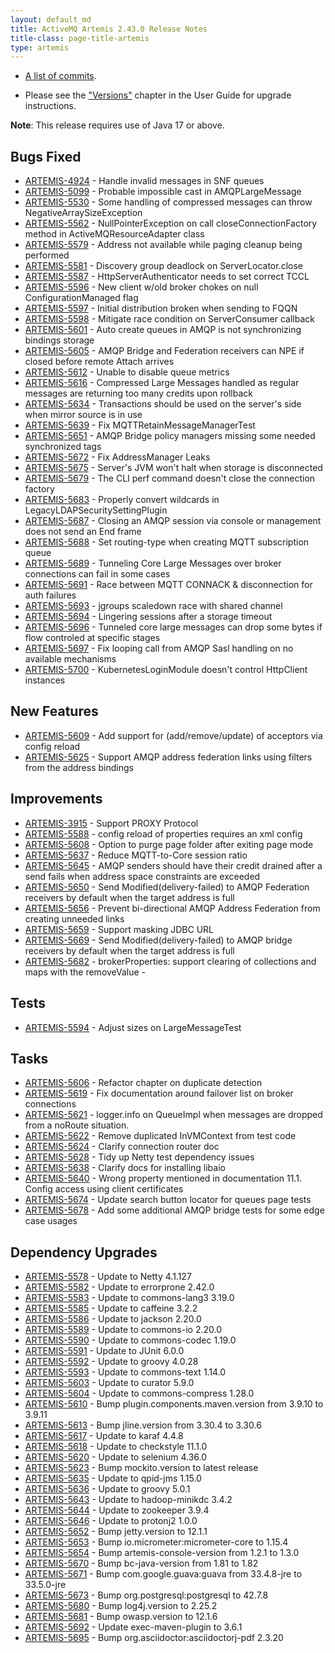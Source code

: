 ```yaml
---
layout: default_md
title: ActiveMQ Artemis 2.43.0 Release Notes
title-class: page-title-artemis
type: artemis
---
```

 - [A list of commits](commit-report-2.43.0).

 - Please see the ["Versions"](https://activemq.apache.org/components/artemis/documentation/latest/versions.html) chapter in the User Guide for upgrade instructions.

**Note**: This release requires use of Java 17 or above.


## Bugs Fixed

* [ARTEMIS-4924](https://issues.apache.org/jira/browse/ARTEMIS-4924) - Handle invalid messages in SNF queues
* [ARTEMIS-5099](https://issues.apache.org/jira/browse/ARTEMIS-5099) - Probable impossible cast in AMQPLargeMessage
* [ARTEMIS-5530](https://issues.apache.org/jira/browse/ARTEMIS-5530) - Some handling of compressed messages can throw NegativeArraySizeException
* [ARTEMIS-5562](https://issues.apache.org/jira/browse/ARTEMIS-5562) - NullPointerException on call closeConnectionFactory method in ActiveMQResourceAdapter class 
* [ARTEMIS-5579](https://issues.apache.org/jira/browse/ARTEMIS-5579) - Address not available while paging cleanup being performed
* [ARTEMIS-5581](https://issues.apache.org/jira/browse/ARTEMIS-5581) - Discovery group deadlock on ServerLocator.close
* [ARTEMIS-5587](https://issues.apache.org/jira/browse/ARTEMIS-5587) - HttpServerAuthenticator needs to set correct TCCL
* [ARTEMIS-5596](https://issues.apache.org/jira/browse/ARTEMIS-5596) - New client w/old broker chokes on null ConfigurationManaged flag
* [ARTEMIS-5597](https://issues.apache.org/jira/browse/ARTEMIS-5597) - Initial distribution broken when sending to FQQN
* [ARTEMIS-5598](https://issues.apache.org/jira/browse/ARTEMIS-5598) - Mitigate race condition on ServerConsumer callback
* [ARTEMIS-5601](https://issues.apache.org/jira/browse/ARTEMIS-5601) - Auto create queues in AMQP is not synchronizing bindings storage
* [ARTEMIS-5605](https://issues.apache.org/jira/browse/ARTEMIS-5605) - AMQP Bridge and Federation receivers can NPE if closed before remote Attach arrives
* [ARTEMIS-5612](https://issues.apache.org/jira/browse/ARTEMIS-5612) - Unable to disable queue metrics
* [ARTEMIS-5616](https://issues.apache.org/jira/browse/ARTEMIS-5616) - Compressed Large Messages handled as regular messages are returning too many credits upon rollback
* [ARTEMIS-5634](https://issues.apache.org/jira/browse/ARTEMIS-5634) - Transactions should be used on the server's side when mirror source is in use
* [ARTEMIS-5639](https://issues.apache.org/jira/browse/ARTEMIS-5639) - Fix MQTTRetainMessageManagerTest
* [ARTEMIS-5651](https://issues.apache.org/jira/browse/ARTEMIS-5651) - AMQP Bridge policy managers missing some needed synchronized tags
* [ARTEMIS-5672](https://issues.apache.org/jira/browse/ARTEMIS-5672) - Fix AddressManager Leaks
* [ARTEMIS-5675](https://issues.apache.org/jira/browse/ARTEMIS-5675) - Server's JVM won't halt when storage is disconnected
* [ARTEMIS-5679](https://issues.apache.org/jira/browse/ARTEMIS-5679) - The CLI perf command doesn't close the connection factory
* [ARTEMIS-5683](https://issues.apache.org/jira/browse/ARTEMIS-5683) - Properly convert wildcards in LegacyLDAPSecuritySettingPlugin
* [ARTEMIS-5687](https://issues.apache.org/jira/browse/ARTEMIS-5687) - Closing an AMQP session via console or management does not send an End frame
* [ARTEMIS-5688](https://issues.apache.org/jira/browse/ARTEMIS-5688) - Set routing-type when creating MQTT subscription queue
* [ARTEMIS-5689](https://issues.apache.org/jira/browse/ARTEMIS-5689) - Tunneling Core Large Messages over broker connections can fail in some cases
* [ARTEMIS-5691](https://issues.apache.org/jira/browse/ARTEMIS-5691) - Race between MQTT CONNACK &amp; disconnection for auth failures 
* [ARTEMIS-5693](https://issues.apache.org/jira/browse/ARTEMIS-5693) - jgroups scaledown race with shared channel
* [ARTEMIS-5694](https://issues.apache.org/jira/browse/ARTEMIS-5694) - Lingering sessions after a storage timeout
* [ARTEMIS-5696](https://issues.apache.org/jira/browse/ARTEMIS-5696) - Tunneled core large messages can drop some bytes if flow controled at specific stages
* [ARTEMIS-5697](https://issues.apache.org/jira/browse/ARTEMIS-5697) - Fix looping call from AMQP Sasl handling on no available mechanisms
* [ARTEMIS-5700](https://issues.apache.org/jira/browse/ARTEMIS-5700) - KubernetesLoginModule doesn't control HttpClient instances

## New Features

* [ARTEMIS-5609](https://issues.apache.org/jira/browse/ARTEMIS-5609) - Add support for (add/remove/update) of acceptors via config reload
* [ARTEMIS-5625](https://issues.apache.org/jira/browse/ARTEMIS-5625) - Support AMQP address federation links using filters from the address bindings

## Improvements

* [ARTEMIS-3915](https://issues.apache.org/jira/browse/ARTEMIS-3915) - Support PROXY Protocol
* [ARTEMIS-5588](https://issues.apache.org/jira/browse/ARTEMIS-5588) - config reload of properties requires an xml config
* [ARTEMIS-5608](https://issues.apache.org/jira/browse/ARTEMIS-5608) - Option to purge page folder after exiting page mode
* [ARTEMIS-5637](https://issues.apache.org/jira/browse/ARTEMIS-5637) - Reduce MQTT-to-Core session ratio
* [ARTEMIS-5645](https://issues.apache.org/jira/browse/ARTEMIS-5645) - AMQP senders should have their credit drained after a send fails when address space constraints are exceeded
* [ARTEMIS-5650](https://issues.apache.org/jira/browse/ARTEMIS-5650) - Send Modified(delivery-failed) to AMQP Federation receivers by default when the target address is full
* [ARTEMIS-5656](https://issues.apache.org/jira/browse/ARTEMIS-5656) - Prevent bi-directional AMQP Address Federation from creating unneeded links
* [ARTEMIS-5659](https://issues.apache.org/jira/browse/ARTEMIS-5659) - Support masking JDBC URL
* [ARTEMIS-5669](https://issues.apache.org/jira/browse/ARTEMIS-5669) - Send Modified(delivery-failed) to AMQP bridge receivers by default when the target address is full
* [ARTEMIS-5682](https://issues.apache.org/jira/browse/ARTEMIS-5682) - brokerProperties: support clearing of collections and maps with the removeValue -

## Tests

* [ARTEMIS-5594](https://issues.apache.org/jira/browse/ARTEMIS-5594) - Adjust sizes on LargeMessageTest

## Tasks

* [ARTEMIS-5606](https://issues.apache.org/jira/browse/ARTEMIS-5606) - Refactor chapter on duplicate detection
* [ARTEMIS-5619](https://issues.apache.org/jira/browse/ARTEMIS-5619) - Fix documentation around failover list on broker connections
* [ARTEMIS-5621](https://issues.apache.org/jira/browse/ARTEMIS-5621) - logger.info on QueueImpl when messages are dropped from a noRoute situation.
* [ARTEMIS-5622](https://issues.apache.org/jira/browse/ARTEMIS-5622) - Remove duplicated InVMContext from test code
* [ARTEMIS-5624](https://issues.apache.org/jira/browse/ARTEMIS-5624) - Clarify connection router doc
* [ARTEMIS-5628](https://issues.apache.org/jira/browse/ARTEMIS-5628) - Tidy up Netty test dependency issues
* [ARTEMIS-5638](https://issues.apache.org/jira/browse/ARTEMIS-5638) - Clarify docs for installing libaio
* [ARTEMIS-5640](https://issues.apache.org/jira/browse/ARTEMIS-5640) - Wrong property mentioned in documentation 11.1. Config access using client certificates
* [ARTEMIS-5674](https://issues.apache.org/jira/browse/ARTEMIS-5674) - Update search button locator for queues page tests
* [ARTEMIS-5678](https://issues.apache.org/jira/browse/ARTEMIS-5678) - Add some additional AMQP bridge tests for some edge case usages

## Dependency Upgrades

* [ARTEMIS-5578](https://issues.apache.org/jira/browse/ARTEMIS-5578) - Update to Netty 4.1.127
* [ARTEMIS-5582](https://issues.apache.org/jira/browse/ARTEMIS-5582) - Update to errorprone 2.42.0
* [ARTEMIS-5583](https://issues.apache.org/jira/browse/ARTEMIS-5583) - Update to commons-lang3 3.19.0
* [ARTEMIS-5585](https://issues.apache.org/jira/browse/ARTEMIS-5585) - Update to caffeine 3.2.2
* [ARTEMIS-5586](https://issues.apache.org/jira/browse/ARTEMIS-5586) - Update to jackson 2.20.0
* [ARTEMIS-5589](https://issues.apache.org/jira/browse/ARTEMIS-5589) - Update to commons-io 2.20.0
* [ARTEMIS-5590](https://issues.apache.org/jira/browse/ARTEMIS-5590) - Update to commons-codec 1.19.0
* [ARTEMIS-5591](https://issues.apache.org/jira/browse/ARTEMIS-5591) - Update to JUnit 6.0.0
* [ARTEMIS-5592](https://issues.apache.org/jira/browse/ARTEMIS-5592) - Update to groovy 4.0.28
* [ARTEMIS-5593](https://issues.apache.org/jira/browse/ARTEMIS-5593) - Update to commons-text 1.14.0
* [ARTEMIS-5603](https://issues.apache.org/jira/browse/ARTEMIS-5603) - Update to curator 5.9.0
* [ARTEMIS-5604](https://issues.apache.org/jira/browse/ARTEMIS-5604) - Update to commons-compress 1.28.0
* [ARTEMIS-5610](https://issues.apache.org/jira/browse/ARTEMIS-5610) - Bump plugin.components.maven.version from 3.9.10 to 3.9.11
* [ARTEMIS-5613](https://issues.apache.org/jira/browse/ARTEMIS-5613) - Bump jline.version from 3.30.4 to 3.30.6
* [ARTEMIS-5617](https://issues.apache.org/jira/browse/ARTEMIS-5617) - Update to karaf 4.4.8
* [ARTEMIS-5618](https://issues.apache.org/jira/browse/ARTEMIS-5618) - Update to checkstyle 11.1.0
* [ARTEMIS-5620](https://issues.apache.org/jira/browse/ARTEMIS-5620) - Update to selenium 4.36.0
* [ARTEMIS-5623](https://issues.apache.org/jira/browse/ARTEMIS-5623) - Bump mockito.version to latest release
* [ARTEMIS-5635](https://issues.apache.org/jira/browse/ARTEMIS-5635) - Update to qpid-jms 1.15.0
* [ARTEMIS-5636](https://issues.apache.org/jira/browse/ARTEMIS-5636) - Update to groovy 5.0.1
* [ARTEMIS-5643](https://issues.apache.org/jira/browse/ARTEMIS-5643) - Update to hadoop-minikdc 3.4.2
* [ARTEMIS-5644](https://issues.apache.org/jira/browse/ARTEMIS-5644) - Update to zookeeper 3.9.4
* [ARTEMIS-5646](https://issues.apache.org/jira/browse/ARTEMIS-5646) - Update to protonj2 1.0.0
* [ARTEMIS-5652](https://issues.apache.org/jira/browse/ARTEMIS-5652) - Bump jetty.version to 12.1.1
* [ARTEMIS-5653](https://issues.apache.org/jira/browse/ARTEMIS-5653) - Bump io.micrometer:micrometer-core to 1.15.4
* [ARTEMIS-5654](https://issues.apache.org/jira/browse/ARTEMIS-5654) - Bump artemis-console-version from 1.2.1 to 1.3.0
* [ARTEMIS-5670](https://issues.apache.org/jira/browse/ARTEMIS-5670) - Bump bc-java-version from 1.81 to 1.82
* [ARTEMIS-5671](https://issues.apache.org/jira/browse/ARTEMIS-5671) - Bump com.google.guava:guava from 33.4.8-jre to 33.5.0-jre
* [ARTEMIS-5673](https://issues.apache.org/jira/browse/ARTEMIS-5673) - Bump org.postgresql:postgresql to 42.7.8
* [ARTEMIS-5680](https://issues.apache.org/jira/browse/ARTEMIS-5680) - Bump log4j.version to 2.25.2
* [ARTEMIS-5681](https://issues.apache.org/jira/browse/ARTEMIS-5681) - Bump owasp.version to 12.1.6
* [ARTEMIS-5692](https://issues.apache.org/jira/browse/ARTEMIS-5692) - Update exec-maven-plugin to 3.6.1
* [ARTEMIS-5695](https://issues.apache.org/jira/browse/ARTEMIS-5695) - Bump org.asciidoctor:asciidoctorj-pdf 2.3.20